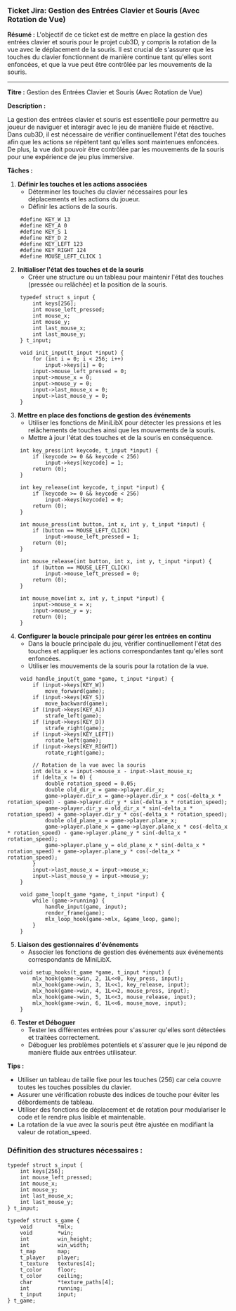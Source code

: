 ### Ticket Jira: Gestion des Entrées Clavier et Souris (Avec Rotation de Vue)

**Résumé :**
L'objectif de ce ticket est de mettre en place la gestion des entrées clavier et souris pour le projet cub3D, y compris la rotation de la vue avec le déplacement de la souris. Il est crucial de s'assurer que les touches du clavier fonctionnent de manière continue tant qu'elles sont enfoncées, et que la vue peut être contrôlée par les mouvements de la souris.

---

**Titre :** Gestion des Entrées Clavier et Souris (Avec Rotation de Vue)

**Description :**

La gestion des entrées clavier et souris est essentielle pour permettre au joueur de naviguer et interagir avec le jeu de manière fluide et réactive. Dans cub3D, il est nécessaire de vérifier continuellement l'état des touches afin que les actions se répètent tant qu'elles sont maintenues enfoncées. De plus, la vue doit pouvoir être contrôlée par les mouvements de la souris pour une expérience de jeu plus immersive.

**Tâches :**

1. **Définir les touches et les actions associées**
    - Déterminer les touches du clavier nécessaires pour les déplacements et les actions du joueur.
    - Définir les actions de la souris.

```
    #define KEY_W 13
    #define KEY_A 0
    #define KEY_S 1
    #define KEY_D 2
    #define KEY_LEFT 123
    #define KEY_RIGHT 124
    #define MOUSE_LEFT_CLICK 1
```

2. **Initialiser l'état des touches et de la souris**
    - Créer une structure ou un tableau pour maintenir l'état des touches (pressée ou relâchée) et la position de la souris.

```
    typedef struct s_input {
        int keys[256];
        int mouse_left_pressed;
        int mouse_x;
        int mouse_y;
        int last_mouse_x;
        int last_mouse_y;
    } t_input;

    void init_input(t_input *input) {
        for (int i = 0; i < 256; i++)
            input->keys[i] = 0;
        input->mouse_left_pressed = 0;
        input->mouse_x = 0;
        input->mouse_y = 0;
        input->last_mouse_x = 0;
        input->last_mouse_y = 0;
    }
```

3. **Mettre en place des fonctions de gestion des événements**
    - Utiliser les fonctions de MiniLibX pour détecter les pressions et les relâchements de touches ainsi que les mouvements de la souris.
    - Mettre à jour l'état des touches et de la souris en conséquence.

```
    int key_press(int keycode, t_input *input) {
        if (keycode >= 0 && keycode < 256)
            input->keys[keycode] = 1;
        return (0);
    }

    int key_release(int keycode, t_input *input) {
        if (keycode >= 0 && keycode < 256)
            input->keys[keycode] = 0;
        return (0);
    }

    int mouse_press(int button, int x, int y, t_input *input) {
        if (button == MOUSE_LEFT_CLICK)
            input->mouse_left_pressed = 1;
        return (0);
    }

    int mouse_release(int button, int x, int y, t_input *input) {
        if (button == MOUSE_LEFT_CLICK)
            input->mouse_left_pressed = 0;
        return (0);
    }

    int mouse_move(int x, int y, t_input *input) {
        input->mouse_x = x;
        input->mouse_y = y;
        return (0);
    }
```

4. **Configurer la boucle principale pour gérer les entrées en continu**
    - Dans la boucle principale du jeu, vérifier continuellement l'état des touches et appliquer les actions correspondantes tant qu'elles sont enfoncées.
    - Utiliser les mouvements de la souris pour la rotation de la vue.

```
    void handle_input(t_game *game, t_input *input) {
        if (input->keys[KEY_W])
            move_forward(game);
        if (input->keys[KEY_S])
            move_backward(game);
        if (input->keys[KEY_A])
            strafe_left(game);
        if (input->keys[KEY_D])
            strafe_right(game);
        if (input->keys[KEY_LEFT])
            rotate_left(game);
        if (input->keys[KEY_RIGHT])
            rotate_right(game);

        // Rotation de la vue avec la souris
        int delta_x = input->mouse_x - input->last_mouse_x;
        if (delta_x != 0) {
            double rotation_speed = 0.05;
            double old_dir_x = game->player.dir_x;
            game->player.dir_x = game->player.dir_x * cos(-delta_x * rotation_speed) - game->player.dir_y * sin(-delta_x * rotation_speed);
            game->player.dir_y = old_dir_x * sin(-delta_x * rotation_speed) + game->player.dir_y * cos(-delta_x * rotation_speed);
            double old_plane_x = game->player.plane_x;
            game->player.plane_x = game->player.plane_x * cos(-delta_x * rotation_speed) - game->player.plane_y * sin(-delta_x * rotation_speed);
            game->player.plane_y = old_plane_x * sin(-delta_x * rotation_speed) + game->player.plane_y * cos(-delta_x * rotation_speed);
        }
        input->last_mouse_x = input->mouse_x;
        input->last_mouse_y = input->mouse_y;
    }

    void game_loop(t_game *game, t_input *input) {
        while (game->running) {
            handle_input(game, input);
            render_frame(game);
            mlx_loop_hook(game->mlx, &game_loop, game);
        }
    }
```

5. **Liaison des gestionnaires d'événements**
    - Associer les fonctions de gestion des événements aux événements correspondants de MiniLibX.

```
    void setup_hooks(t_game *game, t_input *input) {
        mlx_hook(game->win, 2, 1L<<0, key_press, input);
        mlx_hook(game->win, 3, 1L<<1, key_release, input);
        mlx_hook(game->win, 4, 1L<<2, mouse_press, input);
        mlx_hook(game->win, 5, 1L<<3, mouse_release, input);
        mlx_hook(game->win, 6, 1L<<6, mouse_move, input);
    }
```

6. **Tester et Déboguer**
    - Tester les différentes entrées pour s'assurer qu'elles sont détectées et traitées correctement.
    - Déboguer les problèmes potentiels et s'assurer que le jeu répond de manière fluide aux entrées utilisateur.

**Tips :**
- Utiliser un tableau de taille fixe pour les touches (256) car cela couvre toutes les touches possibles du clavier.
- Assurer une vérification robuste des indices de touche pour éviter les débordements de tableau.
- Utiliser des fonctions de déplacement et de rotation pour modulariser le code et le rendre plus lisible et maintenable.
- La rotation de la vue avec la souris peut être ajustée en modifiant la valeur de rotation_speed.

### Définition des structures nécessaires :

```
typedef struct s_input {
    int keys[256];
    int mouse_left_pressed;
    int mouse_x;
    int mouse_y;
    int last_mouse_x;
    int last_mouse_y;
} t_input;

typedef struct s_game {
    void        *mlx;
    void        *win;
    int         win_height;
    int         win_width;
    t_map       map;
    t_player    player;
    t_texture   textures[4];
    t_color     floor;
    t_color     ceiling;
    char        *texture_paths[4];
    int         running;
    t_input     input;
} t_game;
```

